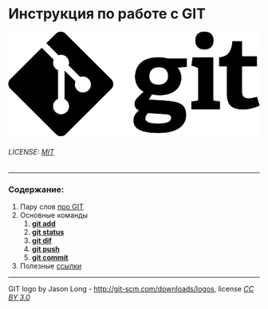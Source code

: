 # Инструкция по работе с GIT

![git logo](./assets/Git-Logo-Black.png)

###### LICENSE: *[MIT](./license.md)*

---

### Содержание:
1. Пару слов [про GIT](./common.md)
2. Основные команды
    1. **[git add](./add.md)**
    2. **[git status](./status.md)**
    3. **[git dif](./dif.md)**
    4. **[git push](./push.md)**
    5. **[git commit](./commit.md)**
3. Полезные [ссылки](./links.md)

---


GIT logo by Jason Long - http://git-scm.com/downloads/logos, license *[CC BY 3.0](https://creativecommons.org/licenses/by/3.0/deed.ru)*